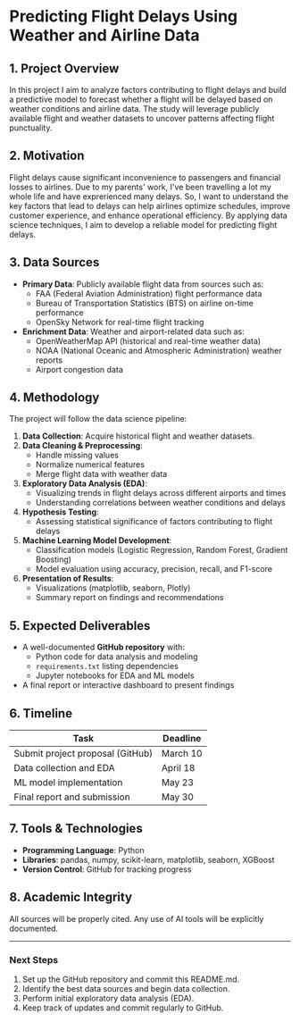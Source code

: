 
# Predicting Flight Delays Using Weather and Airline Data

## **1. Project Overview**
In this project I aim to analyze factors contributing to flight delays and build a predictive model to forecast whether a flight will be delayed based on weather conditions and airline data. The study will leverage publicly available flight and weather datasets to uncover patterns affecting flight punctuality.

## **2. Motivation**
Flight delays cause significant inconvenience to passengers and financial losses to airlines. Due to my parents' work, I've been travelling a lot my whole life and have exprerienced many delays. So, I want to understand the key factors that lead to delays can help airlines optimize schedules, improve customer experience, and enhance operational efficiency. By applying data science techniques, I aim to develop a reliable model for predicting flight delays.

## **3. Data Sources**
- **Primary Data**: Publicly available flight data from sources such as:
  - FAA (Federal Aviation Administration) flight performance data
  - Bureau of Transportation Statistics (BTS) on airline on-time performance
  - OpenSky Network for real-time flight tracking
- **Enrichment Data**: Weather and airport-related data such as:
  - OpenWeatherMap API (historical and real-time weather data)
  - NOAA (National Oceanic and Atmospheric Administration) weather reports
  - Airport congestion data

## **4. Methodology**
The project will follow the data science pipeline:
1. **Data Collection**: Acquire historical flight and weather datasets.
2. **Data Cleaning & Preprocessing**:
   - Handle missing values
   - Normalize numerical features
   - Merge flight data with weather data
3. **Exploratory Data Analysis (EDA)**:
   - Visualizing trends in flight delays across different airports and times
   - Understanding correlations between weather conditions and delays
4. **Hypothesis Testing**:
   - Assessing statistical significance of factors contributing to flight delays
5. **Machine Learning Model Development**:
   - Classification models (Logistic Regression, Random Forest, Gradient Boosting)
   - Model evaluation using accuracy, precision, recall, and F1-score
6. **Presentation of Results**:
   - Visualizations (matplotlib, seaborn, Plotly)
   - Summary report on findings and recommendations

## **5. Expected Deliverables**
- A well-documented **GitHub repository** with:
  - Python code for data analysis and modeling
  - `requirements.txt` listing dependencies
  - Jupyter notebooks for EDA and ML models
- A final report or interactive dashboard to present findings

## **6. Timeline**
| Task | Deadline |
|------|----------|
| Submit project proposal (GitHub) | March 10 |
| Data collection and EDA | April 18 |
| ML model implementation | May 23 |
| Final report and submission | May 30 |

## **7. Tools & Technologies**
- **Programming Language**: Python
- **Libraries**: pandas, numpy, scikit-learn, matplotlib, seaborn, XGBoost
- **Version Control**: GitHub for tracking progress

## **8. Academic Integrity**
All sources will be properly cited. Any use of AI tools will be explicitly documented.

---
### **Next Steps**
1. Set up the GitHub repository and commit this README.md.
2. Identify the best data sources and begin data collection.
3. Perform initial exploratory data analysis (EDA).
4. Keep track of updates and commit regularly to GitHub.


